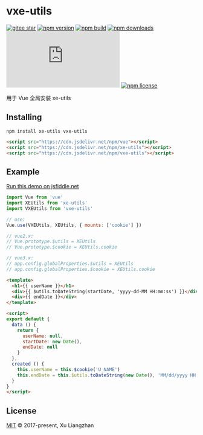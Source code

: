 # vxe-utils

[![gitee star](https://gitee.com/x-extends/vxe-utils/badge/star.svg?theme=dark)](https://gitee.com/x-extends/vxe-utils/stargazers)
[![npm version](https://img.shields.io/npm/v/vxe-utils.svg?style=flat-square)](https://www.npmjs.com/package/vxe-utils)
[![npm build](https://travis-ci.com/x-extends/vxe-utils.svg?branch=master)](https://travis-ci.com/x-extends/vxe-utils)
[![npm downloads](https://img.shields.io/npm/dm/vxe-utils.svg?style=flat-square)](http://npm-stat.com/charts.html?package=vxe-utils)
[![gzip size: JS](http://img.badgesize.io/https://unpkg.com/vxe-utils/dist/vxe-utils.min.js?compression=gzip&label=gzip%20size:%20JS)](https://unpkg.com/vxe-utils/dist/vxe-utils.min.js)
[![npm license](https://img.shields.io/github/license/mashape/apistatus.svg)](LICENSE)

用于 Vue 全局安装 xe-utils

## Installing

```shell
npm install xe-utils vxe-utils
```

```HTML
<script src="https://cdn.jsdelivr.net/npm/vue"></script>
<script src="https://cdn.jsdelivr.net/npm/xe-utils"></script>
<script src="https://cdn.jsdelivr.net/npm/vxe-utils"></script>
```

## Example

[Run this demo on jsfiddle.net](https://jsfiddle.net/tcf15qu4/)

```javascript
import Vue from 'vue'
import XEUtils from 'xe-utils'
import VXEUtils from 'vxe-utils'

// use:
Vue.use(VXEUtils, XEUtils, { mounts: ['cookie'] })

// vue2.x:
// Vue.prototype.$utils = XEUtils
// Vue.prototype.$cookie = XEUtils.cookie

// vue3.x:
// app.config.globalProperties.$utils = XEUtils
// app.config.globalProperties.$cookie = XEUtils.cookie
```

```html
<template>
  <h1>{{ userName }}</h1>
  <div>{{ $utils.toDateString(startDate, 'yyyy-dd-MM HH:mm:ss') }}</div>
  <div>{{ endDate }}</div>
</template>
```

```html
<script>
export default {
  data () {
    return {
      userName: null,
      startDate: new Date(),
      endDate: null
    }
  },
  created () {
    this.userName = this.$cookie('U_NAME')
    this.endDate = this.$utils.toDateString(new Date(), 'MM/dd/yyyy HH:mm:ss.SSS')
  }
}
</script>
```

## License

[MIT](LICENSE) © 2017-present, Xu Liangzhan
